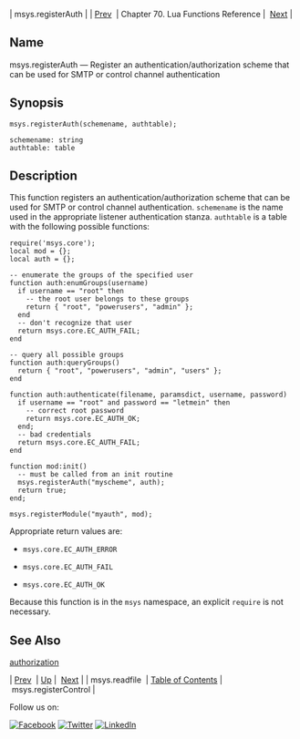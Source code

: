 | msys.registerAuth |
| [Prev](lua.ref.msys.readfile.php)  | Chapter 70. Lua Functions Reference |  [Next](lua.ref.msys.registerControl.php) |

<a name="lua.ref.msys.registerAuth"></a>
## Name

msys.registerAuth — Register an authentication/authorization scheme that can be used for SMTP or control channel authentication

<a name="idp16250656"></a>
## Synopsis

`msys.registerAuth(schemename, authtable);`

```
schemename: string
authtable: table
```
<a name="idp16253664"></a>
## Description

This function registers an authentication/authorization scheme that can be used for SMTP or control channel authentication. `schemename` is the name used in the appropriate listener authentication stanza. `authtable` is a table with the following possible functions:

```
require('msys.core');
local mod = {};
local auth = {};

-- enumerate the groups of the specified user
function auth:enumGroups(username)
  if username == "root" then
    -- the root user belongs to these groups
    return { "root", "powerusers", "admin" };
  end
  -- don't recognize that user
  return msys.core.EC_AUTH_FAIL;
end

-- query all possible groups
function auth:queryGroups()
  return { "root", "powerusers", "admin", "users" };
end

function auth:authenticate(filename, paramsdict, username, password)
  if username == "root" and password == "letmein" then
    -- correct root password
    return msys.core.EC_AUTH_OK;
  end;
  -- bad credentials
  return msys.core.EC_AUTH_FAIL;
end

function mod:init()
  -- must be called from an init routine
  msys.registerAuth("myscheme", auth);
  return true;
end;

msys.registerModule("myauth", mod);
```

Appropriate return values are:

*   `msys.core.EC_AUTH_ERROR`

*   `msys.core.EC_AUTH_FAIL`

*   `msys.core.EC_AUTH_OK`

Because this function is in the `msys` namespace, an explicit `require` is not necessary.

<a name="idp16264496"></a>
## See Also

[authorization](conf.ref.authorization.php "authorization")

| [Prev](lua.ref.msys.readfile.php)  | [Up](lua.function.details.php) |  [Next](lua.ref.msys.registerControl.php) |
| msys.readfile  | [Table of Contents](index.php) |  msys.registerControl |

Follow us on:

[![Facebook](https://support.messagesystems.com/images/icon-facebook.png)](http://www.facebook.com/messagesystems) [![Twitter](https://support.messagesystems.com/images/icon-twitter.png)](http://twitter.com/#!/MessageSystems) [![LinkedIn](https://support.messagesystems.com/images/icon-linkedin.png)](http://www.linkedin.com/company/message-systems)